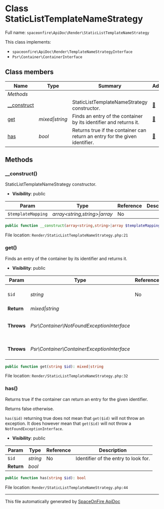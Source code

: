 # Class StaticListTemplateNameStrategy

Full name: `spaceonfire\ApiDoc\Render\StaticListTemplateNameStrategy`

This class implements:

-   `spaceonfire\ApiDoc\Render\TemplateNameStrategyInterface`
-   `Psr\Container\ContainerInterface`

## Class members

| Name                                                                                 | Type                | Summary                                                                     | Additional                   |
| ------------------------------------------------------------------------------------ | ------------------- | --------------------------------------------------------------------------- | ---------------------------- |
| _Methods_                                                                            |                     |                                                                             |                              |
| [\_\_construct](#spaceonfire_apidoc_render_staticlisttemplatenamestrategy_construct) |                     | StaticListTemplateNameStrategy constructor.                                 | [📢](# "Visibility: public") |
| [get](#spaceonfire_apidoc_render_staticlisttemplatenamestrategy_get)                 | _mixed&#124;string_ | Finds an entry of the container by its identifier and returns it.           | [📢](# "Visibility: public") |
| [has](#spaceonfire_apidoc_render_staticlisttemplatenamestrategy_has)                 | _bool_              | Returns true if the container can return an entry for the given identifier. | [📢](# "Visibility: public") |

## Methods

<a name="spaceonfire_apidoc_render_staticlisttemplatenamestrategy_construct"></a>

### \_\_construct()

StaticListTemplateNameStrategy constructor.

-   **Visibility**: public

| Param              | Type                              | Reference | Description |
| ------------------ | --------------------------------- | --------- | ----------- |
| `$templateMapping` | _array<string,string>&#124;array_ | No        |             |

```php
public function __construct(array<string,string>|array $templateMapping)
```

File location: `Render/StaticListTemplateNameStrategy.php:21`

<a name="spaceonfire_apidoc_render_staticlisttemplatenamestrategy_get"></a>

### get()

Finds an entry of the container by its identifier and returns it.

-   **Visibility**: public

| Param      | Type                                        | Reference | Description                                 |
| ---------- | ------------------------------------------- | --------- | ------------------------------------------- |
| `$id`      | _string_                                    | No        | Identifier of the entry to look for.        |
| **Return** | _mixed&#124;string_                         |           | Entry.                                      |
| **Throws** | _Psr\Container\NotFoundExceptionInterface_  |           | No entry was found for **this** identifier. |
| **Throws** | _Psr\Container\ContainerExceptionInterface_ |           | Error while retrieving the entry.           |

```php
public function get(string $id): mixed|string
```

File location: `Render/StaticListTemplateNameStrategy.php:32`

<a name="spaceonfire_apidoc_render_staticlisttemplatenamestrategy_has"></a>

### has()

Returns true if the container can return an entry for the given identifier.

Returns false otherwise.

`has($id)` returning true does not mean that `get($id)` will not throw an exception.
It does however mean that `get($id)` will not throw a `NotFoundExceptionInterface`.

-   **Visibility**: public

| Param      | Type     | Reference | Description                          |
| ---------- | -------- | --------- | ------------------------------------ |
| `$id`      | _string_ | No        | Identifier of the entry to look for. |
| **Return** | _bool_   |           |                                      |

```php
public function has(string $id): bool
```

File location: `Render/StaticListTemplateNameStrategy.php:44`

---

This file automatically generated by [SpaceOnFire ApiDoc](https://github.com/spaceonfire/apidoc)
